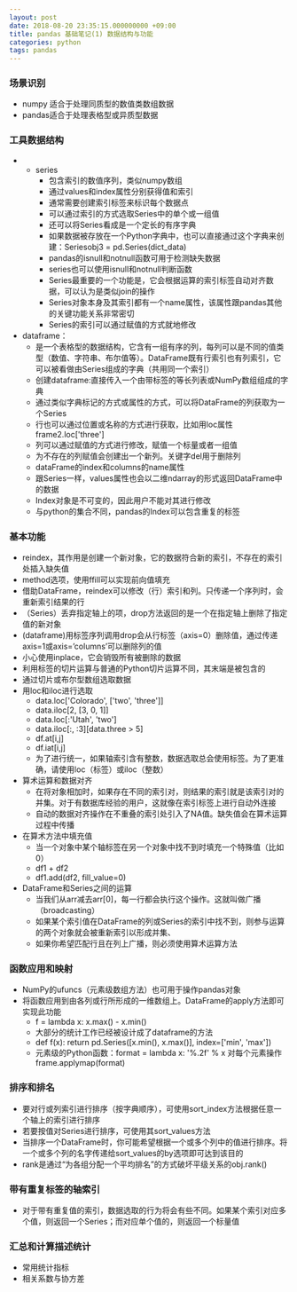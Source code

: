 ```yaml
---
layout: post
date: 2018-08-20 23:35:15.000000000 +09:00
title: pandas 基础笔记(1) 数据结构与功能
categories: python
tags: pandas
---
```




### 场景识别

- numpy 适合于处理同质型的数值类数组数据
- pandas适合于处理表格型或异质型数据

### 工具数据结构

- - series
    - 包含索引的数值序列，类似numpy数组
    - 通过values和index属性分别获得值和索引
    - 通常需要创建索引标签来标识每个数据点
    - 可以通过索引的方式选取Series中的单个或一组值
    - 还可以将Series看成是一个定长的有序字典
    - 如果数据被存放在一个Python字典中，也可以直接通过这个字典来创建：Seriesobj3 = pd.Series(dict_data)
    - pandas的isnull和notnull函数可用于检测缺失数据
    - series也可以使用isnull和notnull判断函数
    - Series最重要的一个功能是，它会根据运算的索引标签自动对齐数据，可以认为是类似join的操作
    - Series对象本身及其索引都有一个name属性，该属性跟pandas其他的关键功能关系非常密切
    - Series的索引可以通过赋值的方式就地修改
- dataframe：
    - 是一个表格型的数据结构，它含有一组有序的列，每列可以是不同的值类型（数值、字符串、布尔值等）。DataFrame既有行索引也有列索引，它可以被看做由Series组成的字典（共用同一个索引）
    - 创建dataframe:直接传入一个由带标签的等长列表或NumPy数组组成的字典
    - 通过类似字典标记的方式或属性的方式，可以将DataFrame的列获取为一个Series
    - 行也可以通过位置或名称的方式进行获取，比如用loc属性frame2.loc['three']
    - 列可以通过赋值的方式进行修改，赋值一个标量或者一组值
    - 为不存在的列赋值会创建出一个新列。关键字del用于删除列
    - dataFrame的index和columns的name属性
    - 跟Series一样，values属性也会以二维ndarray的形式返回DataFrame中的数据
    - Index对象是不可变的，因此用户不能对其进行修改
    - 与python的集合不同，pandas的Index可以包含重复的标签

### 基本功能   

- reindex，其作用是创建一个新对象，它的数据符合新的索引，不存在的索引处插入缺失值
- method选项，使用ffill可以实现前向值填充
- 借助DataFrame，reindex可以修改（行）索引和列。只传递一个序列时，会重新索引结果的行
- （Series）丢弃指定轴上的项，drop方法返回的是一个在指定轴上删除了指定值的新对象
- (dataframe)用标签序列调用drop会从行标签（axis=0）删除值，通过传递axis=1或axis=’columns’可以删除列的值
- 小心使用inplace，它会销毁所有被删除的数据
- 利用标签的切片运算与普通的Python切片运算不同，其末端是被包含的
- 通过切片或布尔型数组选取数据
- 用loc和iloc进行选取
    - data.loc['Colorado', ['two', 'three']]
    - data.iloc[2, [3, 0, 1]]
    - data.loc[:'Utah', 'two']
    - data.iloc[:, :3][data.three > 5]
    - df.at[i,j]
    - df.iat[i,j]
    - 为了进行统一，如果轴索引含有整数，数据选取总会使用标签。为了更准确，请使用loc（标签）或iloc（整数）
- 算术运算和数据对齐
    - 在将对象相加时，如果存在不同的索引对，则结果的索引就是该索引对的并集。对于有数据库经验的用户，这就像在索引标签上进行自动外连接
    - 自动的数据对齐操作在不重叠的索引处引入了NA值。缺失值会在算术运算过程中传播
- 在算术方法中填充值
    - 当一个对象中某个轴标签在另一个对象中找不到时填充一个特殊值（比如0）
    - df1 + df2 
    - df1.add(df2, fill_value=0)
- DataFrame和Series之间的运算
    - 当我们从arr减去arr[0]，每一行都会执行这个操作。这就叫做广播（broadcasting）
    - 如果某个索引值在DataFrame的列或Series的索引中找不到，则参与运算的两个对象就会被重新索引以形成并集、
    - 如果你希望匹配行且在列上广播，则必须使用算术运算方法

### 函数应用和映射

- NumPy的ufuncs（元素级数组方法）也可用于操作pandas对象
- 将函数应用到由各列或行所形成的一维数组上。DataFrame的apply方法即可实现此功能
    - f = lambda x: x.max() - x.min()
    - 大部分的统计工作已经被设计成了dataframe的方法
    - def f(x):   return pd.Series([x.min(), x.max()], index=['min', 'max'])
    - 元素级的Python函数：format = lambda x: '%.2f' % x 对每个元素操作frame.applymap(format)

### 排序和排名

- 要对行或列索引进行排序（按字典顺序），可使用sort_index方法根据任意一个轴上的索引进行排序
- 若要按值对Series进行排序，可使用其sort_values方法
- 当排序一个DataFrame时，你可能希望根据一个或多个列中的值进行排序。将一个或多个列的名字传递给sort_values的by选项即可达到该目的
- rank是通过“为各组分配一个平均排名”的方式破坏平级关系的obj.rank()

### 带有重复标签的轴索引

- 对于带有重复值的索引，数据选取的行为将会有些不同。如果某个索引对应多个值，则返回一个Series；而对应单个值的，则返回一个标量值

### 汇总和计算描述统计

- 常用统计指标
- 相关系数与协方差